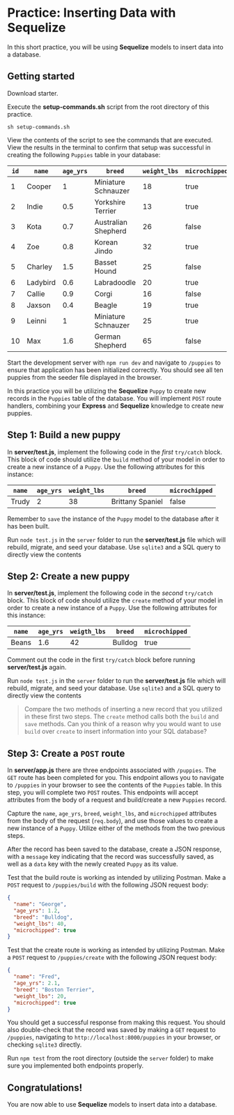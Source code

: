 # Practice: Inserting Data with Sequelize

In this short practice, you will be using **Sequelize** models to insert data
into a database.

## Getting started

Download starter.

Execute the __setup-commands.sh__ script from the root directory of this
practice.

```shell
sh setup-commands.sh
```

View the contents of the script to see the commands that are executed. View the
results in the terminal to confirm that setup was successful in creating the
following `Puppies` table in your database:

| `id` | `name`   | `age_yrs` | `breed`             | `weight_lbs` | `microchipped` |
| ---- | -------- | --------- | ------------------- | ------------ | -------------- |
| 1    | Cooper   | 1         | Miniature Schnauzer | 18           | true           |
| 2    | Indie    | 0.5       | Yorkshire Terrier   | 13           | true           |
| 3    | Kota     | 0.7       | Australian Shepherd | 26           | false          |
| 4    | Zoe      | 0.8       | Korean Jindo        | 32           | true           |
| 5    | Charley  | 1.5       | Basset Hound        | 25           | false          |
| 6    | Ladybird | 0.6       | Labradoodle         | 20           | true           |
| 7    | Callie   | 0.9       | Corgi               | 16           | false          |
| 8    | Jaxson   | 0.4       | Beagle              | 19           | true           |
| 9    | Leinni   | 1         | Miniature Schnauzer | 25           | true           |
| 10   | Max      | 1.6       | German Shepherd     | 65           | false          |

Start the development server with `npm run dev` and navigate to `/puppies` to
ensure that application has been initialized correctly. You should see all ten
puppies from the seeder file displayed in the browser.

In this practice you will be utilizing the **Sequelize** `Puppy` to create new
records in the `Puppies` table of the database. You will implement `POST`
route handlers, combining your **Express** and **Sequelize** knowledge to
create new puppies.

## Step 1: Build a new puppy

In __server/test.js__, implement the following code in the _first_ `try/catch`
block. This block of code should utilize the `build` method of your model in
order to create a new instance of a `Puppy`. Use the following attributes for
this instance:

| `name` | `age_yrs` | `weight_lbs` | `breed`          | `microchipped` |
| ------ | --------- | ------------ | ---------------- | -------------- |
| Trudy  | 2         | 38           | Brittany Spaniel | false          |

Remember to `save` the instance of the `Puppy` model to the database after it
has been built.

Run `node test.js` in the `server` folder to run the __server/test.js__ file
which will rebuild, migrate, and seed your database. Use `sqlite3` and a SQL
query to directly view the contents

## Step 2: Create a new puppy

In __server/test.js__, implement the following code in the _second_ `try/catch`
block. This block of code should utilize the `create` method of your model in
order to create a new instance of a `Puppy`. Use the following attributes for
this instance:

| `name` | `age_yrs` | `weigth_lbs` | `breed` | `microchipped` |
| ------ | --------- | ------------ | ------- | -------------- |
| Beans  | 1.6       | 42           | Bulldog | true           |

Comment out the code in the first `try/catch` block before running
__server/test.js__ again.

Run `node test.js` in the `server` folder to run the __server/test.js__ file
which will rebuild, migrate, and seed your database. Use `sqlite3` and a SQL
query to directly view the contents

> Compare the two methods of inserting a new record that you utilized in these
> first two steps. The `create` method calls both the `build` and `save` methods.
> Can you think of a reason why you would want to use `build` over `create` to
> insert information into your SQL database?

## Step 3: Create a `POST` route

In __server/app.js__ there are three endpoints associated with `/puppies`. The
`GET` route has been completed for you. This endpoint allows you to navigate to
`/puppies` in your browser to see the contents of the `Puppies` table. In this
step, you will complete two `POST` routes. This endpoints will accept attributes
from the body of a request and build/create a new `Puppies` record.

Capture the `name`, `age_yrs`, `breed`, `weight_lbs`, and `microchipped`
attributes from the body of the request (`req.body`), and use those
values to create a new instance of a `Puppy`. Utilize either of the methods
from the two previous steps.

After the record has been saved to the database, create a JSON response, with a
`message` key indicating that the record was successfully saved, as well as a
`data` key with the newly created `Puppy` as its value.

Test that the build route is working as intended by utilizing Postman. Make a
`POST` request to `/puppies/build` with the following JSON request body:

```json
{
  "name": "George",
  "age_yrs": 1.2,
  "breed": "Bulldog",
  "weight_lbs": 40,
  "microchipped": true
}
```

Test that the create route is working as intended by utilizing Postman. Make a
`POST` request to `/puppies/create` with the following JSON request body:

```json
{
  "name": "Fred",
  "age_yrs": 2.1,
  "breed": "Boston Terrier",
  "weight_lbs": 20,
  "microchipped": true
}
```

You should get a successful response from making this request. You should also
double-check that the record was saved by making a `GET` request to `/puppies`,
navigating to `http://localhost:8000/puppies` in your browser, or checking
`sqlite3` directly.

Run `npm test` from the root directory (outside the `server` folder) to make
sure you implemented both endpoints properly.

## Congratulations!

You are now able to use **Sequelize** models to insert data into a database.